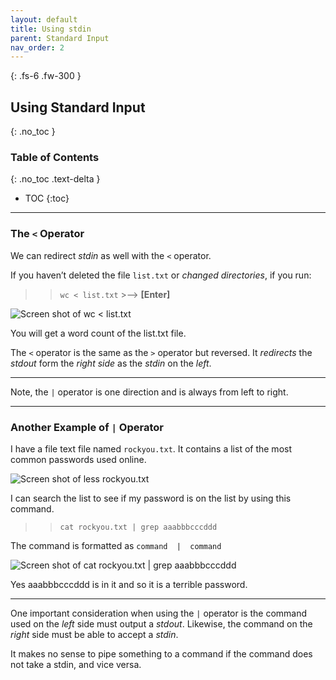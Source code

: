 ```yaml
---
layout: default
title: Using stdin
parent: Standard Input
nav_order: 2
---
```


{: .fs-6 .fw-300 }

## Using Standard Input
{: .no_toc }

### Table of Contents
{: .no_toc .text-delta }

* TOC
{:toc}

---

### The `<` Operator

We can redirect _stdin_ as well with the `<` operator.

If you haven’t deleted the file `list.txt` or _changed directories_, if you run:

>> `wc < list.txt`  >-->  **[Enter]**

![Screen shot of wc < list.txt](https://github.com/dl90/linux-basics/blob/gh-pages/docs/images/standard_input/stdin_1.png?raw=true "<")

You will get a word count of the list.txt file. 

The  `<`  operator is the same as the  `>`  operator but reversed.
It _redirects_ the _stdout_ form the _right side_ as the _stdin_ on the _left_.

---

Note, the  `|`  operator is one direction and is always from left to right.

---

### Another Example of `|` Operator

I have a file text file named `rockyou.txt`. It contains a list of the most common passwords used online.

![Screen shot of less rockyou.txt](https://github.com/dl90/linux-basics/blob/gh-pages/docs/images/standard_input/stdin_2.png?raw=true "rockyou.txt")


I can search the list to see if my password is on the list by using this command.

>> `cat rockyou.txt | grep aaabbbcccddd`

The command is formatted as `command  |  command`

![Screen shot of cat rockyou.txt | grep aaabbbcccddd](https://github.com/dl90/linux-basics/blob/gh-pages/docs/images/standard_input/stdin_3.png?raw=true "|")

Yes aaabbbcccddd is in it and so it is a terrible password.

---

One important consideration when using the `|` operator is the command used on the _left_ side must output a  _stdout_. Likewise, the command on the _right_ side must be able to accept a _stdin_.

It makes no sense to pipe something to a command if the command does not take a stdin, and vice versa.
